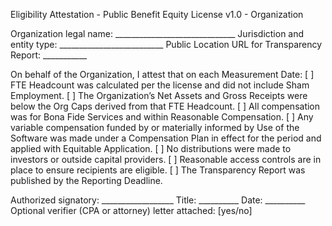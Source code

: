 Eligibility Attestation - Public Benefit Equity License v1.0 - Organization

Organization legal name: ______________________________
Jurisdiction and entity type: __________________________
Public Location URL for Transparency Report: ___________

On behalf of the Organization, I attest that on each Measurement Date:
[ ] FTE Headcount was calculated per the license and did not include Sham Employment.
[ ] The Organization’s Net Assets and Gross Receipts were below the Org Caps derived from that FTE Headcount.
[ ] All compensation was for Bona Fide Services and within Reasonable Compensation.
[ ] Any variable compensation funded by or materially informed by Use of the Software was made under a Compensation Plan in effect for the period and applied with Equitable Application.
[ ] No distributions were made to investors or outside capital providers.
[ ] Reasonable access controls are in place to ensure recipients are eligible.
[ ] The Transparency Report was published by the Reporting Deadline.

Authorized signatory: __________________ Title: __________  Date: __________
Optional verifier (CPA or attorney) letter attached: [yes/no]
